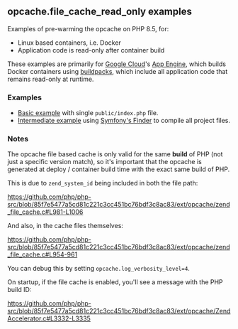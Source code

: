 ## opcache.file_cache_read_only examples

Examples of pre-warming the opcache on PHP 8.5, for:
* Linux based containers, i.e. Docker
* Application code is read-only after container build

These examples are primarily for [Google Cloud](https://cloud.google.com/)'s [App Engine](https://cloud.google.com/appengine), which builds Docker containers using [buildpacks](https://github.com/GoogleCloudPlatform/buildpacks), which include all application code that remains read-only at runtime.

### Examples

* [Basic example](./basic/) with single `public/index.php` file.
* [Intermediate example](./finder/) using [Symfony's Finder](https://github.com/symfony/finder) to compile all project files.

### Notes

The opcache file based cache is only valid for the same **build** of PHP (not just a specific version match), so it's important that the opcache is generated at deploy / container build time with the exact same build of PHP.

This is due to `zend_system_id` being included in both the file path:

https://github.com/php/php-src/blob/85f7e5477a5cd81c221c3cc451bc76bdf3c8ac83/ext/opcache/zend_file_cache.c#L981-L1006

And also, in the cache files themselves:

https://github.com/php/php-src/blob/85f7e5477a5cd81c221c3cc451bc76bdf3c8ac83/ext/opcache/zend_file_cache.c#L954-961

You can debug this by setting `opcache.log_verbosity_level=4`.

On startup, if the file cache is enabled, you'll see a message with the PHP build ID:

https://github.com/php/php-src/blob/85f7e5477a5cd81c221c3cc451bc76bdf3c8ac83/ext/opcache/ZendAccelerator.c#L3332-L3335
